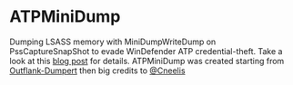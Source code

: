# ATPMiniDump
 Dumping LSASS memory with MiniDumpWriteDump on PssCaptureSnapShot to evade WinDefender ATP credential-theft.
 Take a look at this [blog post](https://www.matteomalvica.com/blog/2019/12/02/win-defender-atp-cred-bypass/) for details.
 ATPMiniDump was created starting from [Outflank-Dumpert](https://github.com/outflanknl/Dumpert) then big credits to [@Cneelis](https://twitter.com/Cneelis)
